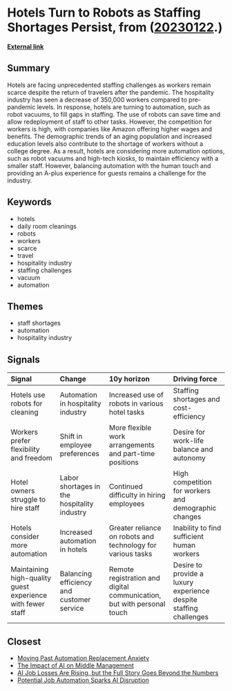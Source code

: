 # __Hotels Turn to Robots as Staffing Shortages Persist__, from ([20230122](https://kghosh.substack.com/p/20230122).)

__[External link](https://www.npr.org/2022/12/21/1143475374/hotels-labor-worker-shortage-robots-automation?utm_source=substack&utm_medium=email)__



## Summary

Hotels are facing unprecedented staffing challenges as workers remain scarce despite the return of travelers after the pandemic. The hospitality industry has seen a decrease of 350,000 workers compared to pre-pandemic levels. In response, hotels are turning to automation, such as robot vacuums, to fill gaps in staffing. The use of robots can save time and allow redeployment of staff to other tasks. However, the competition for workers is high, with companies like Amazon offering higher wages and benefits. The demographic trends of an aging population and increased education levels also contribute to the shortage of workers without a college degree. As a result, hotels are considering more automation options, such as robot vacuums and high-tech kiosks, to maintain efficiency with a smaller staff. However, balancing automation with the human touch and providing an A-plus experience for guests remains a challenge for the industry.

## Keywords

* hotels
* daily room cleanings
* robots
* workers
* scarce
* travel
* hospitality industry
* staffing challenges
* vacuum
* automation

## Themes

* staff shortages
* automation
* hospitality industry

## Signals

| Signal                                                     | Change                                      | 10y horizon                                                            | Driving force                                                     |
|:-----------------------------------------------------------|:--------------------------------------------|:-----------------------------------------------------------------------|:------------------------------------------------------------------|
| Hotels use robots for cleaning                             | Automation in hospitality industry          | Increased use of robots in various hotel tasks                         | Staffing shortages and cost-efficiency                            |
| Workers prefer flexibility and freedom                     | Shift in employee preferences               | More flexible work arrangements and part-time positions                | Desire for work-life balance and autonomy                         |
| Hotel owners struggle to hire staff                        | Labor shortages in the hospitality industry | Continued difficulty in hiring employees                               | High competition for workers and demographic changes              |
| Hotels consider more automation                            | Increased automation in hotels              | Greater reliance on robots and technology for various tasks            | Inability to find sufficient human workers                        |
| Maintaining high-quality guest experience with fewer staff | Balancing efficiency and customer service   | Remote registration and digital communication, but with personal touch | Desire to provide a luxury experience despite staffing challenges |

## Closest

* [Moving Past Automation Replacement Anxiety](7e84b45a4f5f2bdecec14572bc5fe323)
* [The Impact of AI on Middle Management](95ddb5a9e335a7f5f977a4ff7b1d17e3)
* [AI Job Losses Are Rising, but the Full Story Goes Beyond the Numbers](b0e031972e42be984d1309170155800e)
* [Potential Job Automation Sparks AI Disruption](8bf628f811052831ab699f75caeb0205)